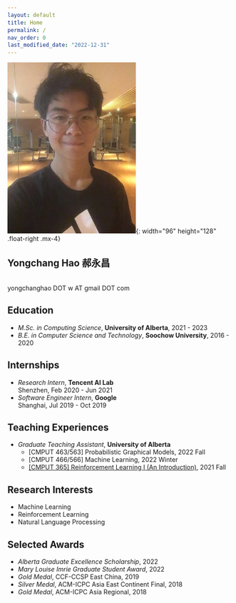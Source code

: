 ```yaml
---
layout: default
title: Home
permalink: /
nav_order: 0
last_modified_date: "2022-12-31"
---
```


![Avatar of Yongchang](/assets/avatar.webp){: width="96" height="128" .float-right .mx-4} 

## **Yongchang Hao**  **郝永昌**

<br> yongchanghao DOT w AT gmail DOT com


## Education 
- *M.Sc. in Computing Science*, **University of Alberta**, 2021 - 2023
- *B.E. in Computer Science and Technology*, **Soochow University**, 2016 - 2020

## Internships
- *Research Intern*, **Tencent AI Lab** \
  Shenzhen, Feb 2020 - Jun 2021
- *Software Engineer Intern*, **Google** \
 Shanghai, Jul 2019 - Oct 2019

## Teaching Experiences
- *Graduate Teaching Assistant*, **University of Alberta**
    - [CMPUT 463/563] Probabilistic Graphical Models, 2022 Fall
    - [CMPUT 466/566] Machine Learning, 2022 Winter
    - [[CMPUT 365] Reinforcement Learning I (An Introduction)](https://amw8.github.io/Intro2RL), 2021 Fall

## Research Interests
* Machine Learning
* Reinforcement Learning
* Natural Language Processing

## Selected Awards
- *Alberta Graduate Excellence Scholarship*, 2022
- *Mary Louise Imrie Graduate Student Award*, 2022
- *Gold Medal*, CCF-CCSP East China, 2019
- *Silver Medal*, ACM-ICPC Asia East Continent Final, 2018
- *Gold Medal*, ACM-ICPC Asia Regional, 2018